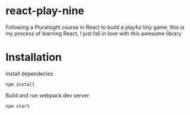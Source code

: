 # react-play-nine
Following a Pluralsight course in React to build a playful tiny game, this is my process of learning React, I just fall in love with this awesome library 

# Installation
Install dependecies

`npm install`

Build and run webpack dev server

`npm start`


